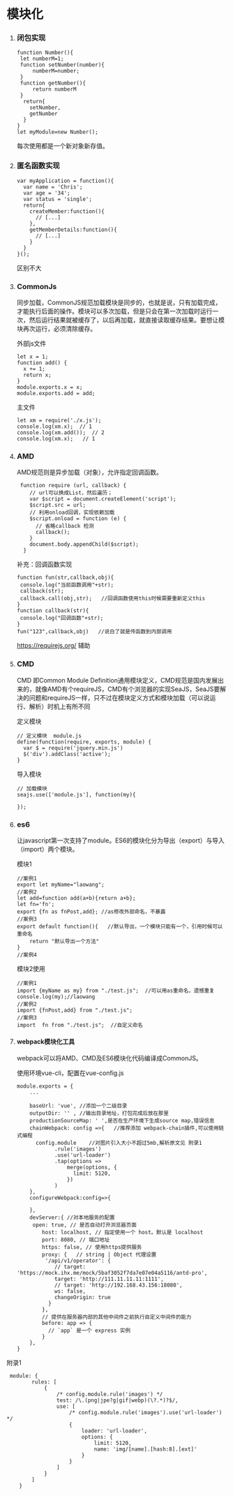 # 模块化

1. ### 闭包实现

   ```
   function Number(){
   	let numberM=1;
   	function setNumber(number){
   		numberM=number;
   	}
   	function getNumber(){
   		return numberM
   	}
     return{
       setNumber,
       getNumber
     }
   }
   let myModule=new Number();
   ```

   每次使用都是一个新对象新存值。

2. ### 匿名函数实现

   ```
   var myApplication = function(){
     var name = 'Chris';
     var age = '34';
     var status = 'single';
     return{
       createMember:function(){
         // [...]
       },
       getMemberDetails:function(){
         // [...]
       }
     }
   }();
   ```

   区别不大

3. ### CommonJs

   同步加载，CommonJS规范加载模块是同步的，也就是说，只有加载完成，才能执行后面的操作。模块可以多次加载，但是只会在第一次加载时运行一次，然后运行结果就被缓存了，以后再加载，就直接读取缓存结果。要想让模块再次运行，必须清除缓存。

   外部js文件

   ```
   let x = 1;
   function add() {
     x += 1;
     return x;
   }
   module.exports.x = x;
   module.exports.add = add;
   ```

   主文件

   ```
   let xm = require('./x.js');
   console.log(xm.x);  // 1
   console.log(xm.add());  // 2
   console.log(xm.x);   // 1
   ```

   

4. ### AMD

   AMD规范则是异步加载（对象），允许指定回调函数。

   ```
    function require (url, callback) {
       // url可以换成List，然后遍历；
       var $script = document.createElement('script');
       $script.src = url;
       // 利用onload回调，实现依赖加载
       $script.onload = function (e) {
         // 省略callback 检测
         callback();
       }
       document.body.appendChild($script);
     }
   ```

   补充：回调函数实现

   ```
   function fun(str,callback,obj){
   	console.log("当前函数调用"+str);
   	callback(str);
   	callback.call(obj,str);   //回调函数使用this时候需要重新定义this
   }
   function callback(str){
   	console.log("回调函数"+str);
   }
   fun("123",callback,obj)   //说白了就是传函数到内部调用
   ```

   https://requirejs.org/   辅助

5. ### CMD

   CMD 即Common Module Definition通用模块定义，CMD规范是国内发展出来的，就像AMD有个requireJS，CMD有个浏览器的实现SeaJS，SeaJS要解决的问题和requireJS一样，只不过在模块定义方式和模块加载（可以说运行、解析）时机上有所不同

   定义模块

   ```
   // 定义模块  module.js
   define(function(require, exports, module) {
     var $ = require('jquery.min.js')
     $('div').addClass('active');
   }
   ```

   导入模块

   ```
   // 加载模块
   seajs.use(['module.js'], function(my){
    
   });
   ```

   

6. ### es6

   让javascript第一次支持了module。ES6的模块化分为导出（export）与导入（import）两个模块。

   模块1

   ```
   //案例1
   export let myName="laowang";
   //案例2
   let add=function add(a+b){return a+b};
   let fn='fn';
   export {fn as fnPost,add}; //as修改外部命名，不暴露
   //案例3
   export default function(){   //默认导出，一个模块只能有一个，引用时候可以重命名
       return "默认导出一个方法"
   }
   //案例4
   ```

   模块2使用

   ```
   //案例1
   import {myName as my} from "./test.js";  //可以用as重命名，遗憾重复
   console.log(my);//laowang
   //案例2
   import {fnPost,add} from "./test.js";
   //案例3
   import  fn from "./test.js";  //自定义命名
   ```

7. #### webpack模块化工具

   webpack可以将AMD、CMD及ES6模块化代码编译成CommonJS。

   使用环境vue-cli，配置在vue-config.js

   ```
   module.exports = {
       ...
       
       baseUrl: 'vue', //添加一个二级目录
       outputDir: '' , //输出目录地址，打包完成后放在那里
       productionSourceMap: ' ',是否在生产环境下生成source map,错误信息
       chainWebpack: config =>{   //推荐添加 webpack-chain插件,可以使用链式编程
       	 config.module    //对图片引入大小不超过5mb,解析原文见 附录1
               .rule('images')
               .use('url-loader')
               .tap(options =>
                   merge(options, {
                     limit: 5120,
                   })
               )
       },
       configureWebpack:config=>{
       
       },
       devServer:{ //对本地服务的配置
       	open: true, // 是否自动打开浏览器页面
           host: localhost, // 指定使用一个 host。默认是 localhost
           port: 8080, // 端口地址
           https: false, // 使用https提供服务
           proxy: {   // string | Object 代理设置
           	'/api/v1/operator': {
               // target: 'https://mock.ihx.me/mock/5baf3052f7da7e07e04a5116/antd-pro',
               target: 'http://111.11.11.11:1111',
               // target: 'http://192.168.43.156:18080',
               ws: false,
               changeOrigin: true
             }
           }, 
           // 提供在服务器内部的其他中间件之前执行自定义中间件的能力
           before: app => {
             // `app` 是一个 express 实例
           }
       },
   }
   ```

   

附录1

```
 module: {
        rules: [
            {   
                /* config.module.rule('images') */
                test: /\.(png|jpe?g|gif|webp)(\?.*)?$/,
                use: [
                    /* config.module.rule('images').use('url-loader') */
                    {
                        loader: 'url-loader',
                        options: {
                            limit: 5120,
                            name: 'img/[name].[hash:8].[ext]'
                        }
                    }
                ]
            }
        ]
    }

```

